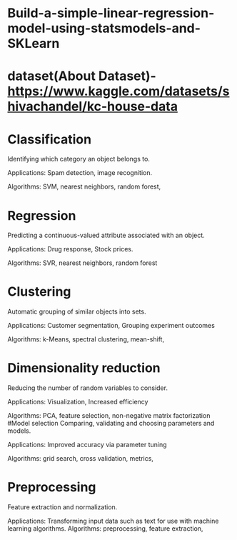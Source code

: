 # Build-a-simple-linear-regression-model-using-statsmodels-and-SKLearn
# dataset(About Dataset)- https://www.kaggle.com/datasets/shivachandel/kc-house-data

# Classification
Identifying which category an object belongs to.

Applications: Spam detection, image recognition.

Algorithms: SVM, nearest neighbors, random forest,
# Regression
Predicting a continuous-valued attribute associated with an object.

Applications: Drug response, Stock prices.

Algorithms: SVR, nearest neighbors, random forest
# Clustering
Automatic grouping of similar objects into sets.

Applications: Customer segmentation, Grouping experiment outcomes

Algorithms: k-Means, spectral clustering, mean-shift,
# Dimensionality reduction
Reducing the number of random variables to consider.

Applications: Visualization, Increased efficiency

Algorithms: PCA, feature selection, non-negative matrix factorization
#Model selection
Comparing, validating and choosing parameters and models.

Applications: Improved accuracy via parameter tuning

Algorithms: grid search, cross validation, metrics,

# Preprocessing
Feature extraction and normalization.

Applications: Transforming input data such as text for use with machine learning algorithms.
Algorithms: preprocessing, feature extraction,
